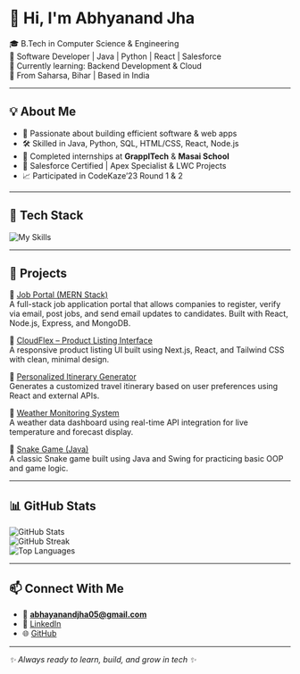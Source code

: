 # 👋 Hi, I'm Abhyanand Jha

🎓 B.Tech in Computer Science & Engineering  
💼 Software Developer | Java | Python | React | Salesforce  
🌱 Currently learning: Backend Development & Cloud  
📍 From Saharsa, Bihar | Based in India

---

## 💡 About Me

- 🧠 Passionate about building efficient software & web apps  
- 🛠️ Skilled in Java, Python, SQL, HTML/CSS, React, Node.js  
- 🧪 Completed internships at **GrapplTech** & **Masai School**  
- 🏅 Salesforce Certified | Apex Specialist & LWC Projects  
- 📈 Participated in CodeKaze’23 Round 1 & 2  

---

## 🔨 Tech Stack

![My Skills](https://skillicons.dev/icons?i=java,c,python,html,css,js,react,nodejs,express,mongodb,tailwind,git,github,figma)

---

## 🚀 Projects

🔹 [Job Portal (MERN Stack)](https://github.com/abhijha910/Job-Portal-Main)  
A full-stack job application portal that allows companies to register, verify via email, post jobs, and send email updates to candidates. Built with React, Node.js, Express, and MongoDB.

🔹 [CloudFlex – Product Listing Interface](https://github.com/abhijha910/Product_Listing_Assignment_Abhyanand_Jha)  
A responsive product listing UI built using Next.js, React, and Tailwind CSS with clean, minimal design.

🔹 [Personalized Itinerary Generator](https://github.com/abhijha910/Personalized-Itinerary-Generator-1)  
Generates a customized travel itinerary based on user preferences using React and external APIs.

🔹 [Weather Monitoring System](https://github.com/abhijha910/Weather-Monitoring-System)  
A weather data dashboard using real-time API integration for live temperature and forecast display.

🔹 [Snake Game (Java)](https://github.com/abhijha910/SnakeGame-Java)  
A classic Snake game built using Java and Swing for practicing basic OOP and game logic.

---

## 📊 GitHub Stats

![GitHub Stats](https://github-readme-stats.vercel.app/api?username=abhijha910&show_icons=true&theme=tokyonight)  
![GitHub Streak](https://streak-stats.demolab.com?user=abhijha910&theme=tokyonight&hide_border=false)  
![Top Languages](https://github-readme-stats.vercel.app/api/top-langs/?username=abhijha910&layout=compact)

---

## 📫 Connect With Me

- 📧 **abhayanandjha05@gmail.com**  
- 🔗 [LinkedIn](https://www.linkedin.com/in/abhyanand-jha-9392a0209/)  
- 🌐 [GitHub](https://github.com/abhijha910)

---

_✨ Always ready to learn, build, and grow in tech ✨_
